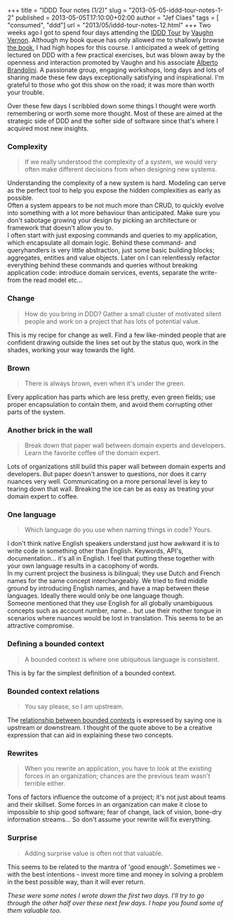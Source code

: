 +++
title = "IDDD Tour notes (1/2)"
slug = "2013-05-05-iddd-tour-notes-1-2"
published = 2013-05-05T17:10:00+02:00
author = "Jef Claes"
tags = [ "consumed", "ddd"]
url = "2013/05/iddd-tour-notes-12.html"
+++
Two weeks ago I got to spend four days attending the [IDDD
Tour](http://idddtour.com/) by [Vaughn
Vernon](https://twitter.com/VaughnVernon). Although my book queue has
only allowed me to shallowly browse [the
book](http://www.amazon.com/gp/product/0321834577/ref=as_li_qf_sp_asin_tl?ie=UTF8&camp=1789&creative=9325&creativeASIN=0321834577&linkCode=as2&tag=diofanedebyje-20),
I had high hopes for this course. I anticipated a week of getting
lectured on DDD with a few practical exercises, but was blown away by
the openness and interaction promoted by Vaughn and his associate
[Alberto Brandolini](https://twitter.com/ziobrando). A passionate group,
engaging workshops, long days and lots of sharing made these few days
exceptionally satisfying and inspirational. I'm grateful to those who
got this show on the road; it was more than worth your trouble.  
  
Over these few days I scribbled down some things I thought were worth
remembering or worth some more thought. Most of these are aimed at the
strategic side of DDD and the softer side of software since that's where
I acquired most new insights.  
  
### Complexity  

> If we really understood the complexity of a system, we would very
> often make different decisions from when designing new systems. 

Understanding the complexity of a new system is hard. Modeling can serve
as the perfect tool to help you expose the hidden complexities as early
as possible.  
Often a system appears to be not much more than CRUD, to quickly evolve
into something with a lot more behaviour than anticipated. Make sure you
don't sabotage growing your design by picking an architecture or
framework that doesn't allow you to.  
I often start with just exposing commands and queries to my application,
which encapsulate all domain logic. Behind these command- and
queryhandlers is very little abstraction, just some basic building
blocks; aggregates, entities and value objects. Later on I can
relentlessly refactor everything behind these commands and queries
without breaking application code: introduce domain services, events,
separate the write- from the read model etc...  
  
### Change

> How do you bring in DDD? Gather a small cluster of motivated silent
> people and work on a project that has lots of potential value.

This is my recipe for change as well. Find a few like-minded people that
are confident drawing outside the lines set out by the status quo, work
in the shades, working your way towards the light.  
  
### Brown 

> There is always brown, even when it's under the green. 

Every application has parts which are less pretty, even green fields;
use proper encapsulation to contain them, and avoid them corrupting
other parts of the system.  
  
### Another brick in the wall  

> Break down that paper wall between domain experts and developers.
> Learn the favorite coffee of the domain expert.

Lots of organizations still build this paper wall between domain experts
and developers. But paper doesn't answer to questions, nor does it carry
nuances very well. Communicating on a more personal level is key to
tearing down that wall. Breaking the ice can be as easy as treating your
domain expert to coffee.  
  
### One language

> Which language do you use when naming things in code? Yours. 

I don't think native English speakers understand just how awkward it is
to write code in something other than English. Keywords, API's,
documentation... it's all in English. I feel that putting these together
with your own language results in a cacophony of words.  
In my current project the business is bilingual; they use Dutch and
French names for the same concept interchangeably. We tried to find
middle ground by introducing English names, and have a map between these
languages. Ideally there would only be one language though.  
Someone mentioned that they use English for all globally unambiguous
concepts such as account number, name... but use their mother tongue in
scenarios where nuances would be lost in translation. This seems to be
an attractive compromise.  
  
### Defining a bounded context  

> A bounded context is where one ubiquitous language is consistent.

This is by far the simplest definition of a bounded context. <span
class="Apple-tab-span" style="white-space: pre;"> </span>  
  
### Bounded context relations 

> You say please, so I am upstream.

The [relationship between bounded
contexts](http://www.markhneedham.com/blog/2009/03/30/ddd-recognising-relationships-between-bounded-contexts/)
is expressed by saying one is upstream or downstream. I thought of the
quote above to be a creative expression that can aid in explaining these
two concepts.  
  
### Rewrites

> When you rewrite an application, you have to look at the existing
> forces in an organization; chances are the previous team wasn't
> terrible either.

Tons of factors influence the outcome of a project; it's not just about
teams and their skillset. Some forces in an organization can make it
close to impossible to ship good software; fear of change, lack of
vision, bone-dry information streams... So don't assume your rewrite
will fix everything.  
  
### Surprise  

> Adding surprise value is often not that valuable.

This seems to be related to the mantra of 'good enough'. Sometimes we -
with the best intentions - invest more time and money in solving a
problem in the best possible way, than it will ever return.  
  
*These were some notes I wrote down the first two days. I'll try to go
through the other half over these next few days. I hope you found some
of them valuable too.*
